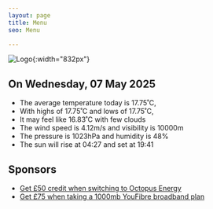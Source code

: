 ```yaml
---
layout: page
title: Menu
seo: Menu

---
```


![Logo](/images/logo.jpg){:width="832px"}

<!-- weather_marker starts -->
## On Wednesday, 07 May 2025

- The average temperature today is 17.75˚C,
- With highs of 17.75˚C and lows of 17.75˚C,
- It may feel like 16.83˚C with few clouds
- The wind speed is 4.12m/s and visibility is 10000m
- The pressure is 1023hPa and humidity is 48%
- The sun will rise at 04:27 and set at 19:41

<!-- weather_marker ends -->

## Sponsors

- [Get £50 credit when switching to Octopus Energy](https://bit.ly/3oD1nnS)
- [Get £75 when taking a 1000mb YouFibre broadband plan](https://aklam.io/91zWhU?)
